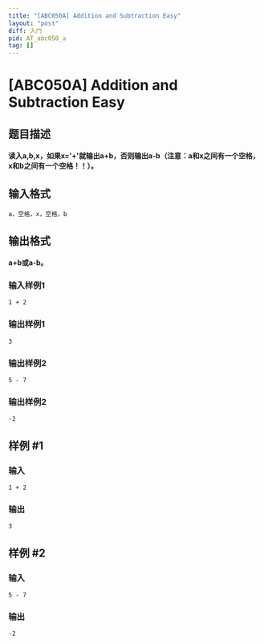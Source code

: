 ```yaml
---
title: "[ABC050A] Addition and Subtraction Easy"
layout: "post"
diff: 入门
pid: AT_abc050_a
tag: []
---
```


# [ABC050A] Addition and Subtraction Easy

## 题目描述

#### 读入a,b,x，如果x='+'就输出a+b，否则输出a-b（注意：a和x之间有一个空格，x和b之间有一个空格！！）。

## 输入格式

```
a，空格，x，空格，b
```

## 输出格式

#### a+b或a-b。
### **输入样例1**
```
1 + 2
```
### **输出样例1**
```
3
```
### **输出样例2**
```
5 - 7
```
### **输出样例2**
```
-2
```

## 样例 #1

### 输入

```
1 + 2
```

### 输出

```
3
```

## 样例 #2

### 输入

```
5 - 7
```

### 输出

```
-2
```

